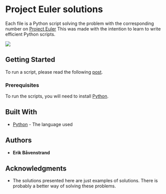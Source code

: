 # Project Euler solutions

Each file is a Python script solving the problem with the corresponding number on [Project Euler](https://projecteuler.net/archives)
This was made with the intention to learn to write efficient Python scripts.

[<img src="https://projecteuler.net/profile/erikbavenstrand.png">](https://projecteuler.net/)

## Getting Started

To run a script, please read the following [post](http://pythoncentral.io/execute-python-script-file-shell/).

### Prerequisites

To run the scripts, you will need to install [Python](https://www.python.org/).

## Built With

* [Python](https://www.python.org/) - The language used

## Authors

* **Erik Båvenstrand**

## Acknowledgments

* The solutions presented here are just examples of solutions. There is probably a better way of solving these problems.
